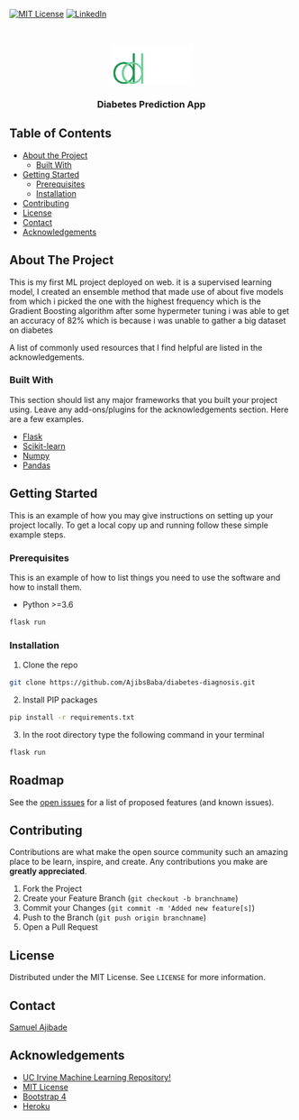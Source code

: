 [![MIT License][license-shield]][license-url]
[![LinkedIn][linkedin-shield]][linkedin-url]



<!-- PROJECT LOGO -->
<br />
<p align="center">
  <a href="https://github.com/AjibsBaba/diabetes-diagnosis">
    <img src="static/logo.svg" alt="Logo" width="143" height="71">
  </a>

  <h3 align="center">Diabetes Prediction App</h3>



<!-- TABLE OF CONTENTS -->
## Table of Contents

* [About the Project](#about-the-project)
  * [Built With](#built-with)
* [Getting Started](#getting-started)
  * [Prerequisites](#prerequisites)
  * [Installation](#installation)
* [Contributing](#contributing)
* [License](#license)
* [Contact](#contact)
* [Acknowledgements](#acknowledgements)



<!-- ABOUT THE PROJECT -->
## About The Project


This is my first ML project deployed on web. it is a supervised learning model, I created an ensemble method that made use of about five models from which i picked the one with the highest frequency which is the Gradient Boosting algorithm after some hypermeter tuning i was able to get an accuracy of 82% which is because i was unable to gather a big dataset on diabetes

A list of commonly used resources that I find helpful are listed in the acknowledgements.

### Built With
This section should list any major frameworks that you built your project using. Leave any add-ons/plugins for the acknowledgements section. Here are a few examples.
* [Flask](https://flask.palletsprojects.com/en/1.1.x/)
* [Scikit-learn](https://scikit-learn.org/stable)
* [Numpy](https://numpy.org/)
* [Pandas](https://pandas.pydata.org/)


<!-- GETTING STARTED -->
## Getting Started

This is an example of how you may give instructions on setting up your project locally.
To get a local copy up and running follow these simple example steps.

### Prerequisites

This is an example of how to list things you need to use the software and how to install them.
*  Python >=3.6
```sh
flask run
```

### Installation

1. Clone the repo
```sh
git clone https://github.com/AjibsBaba/diabetes-diagnosis.git
```
2. Install PIP packages
```sh
pip install -r requirements.txt
```
3. In the root directory type the following command in your terminal
```sh
flask run
```

<!-- ROADMAP -->
## Roadmap

See the [open issues](https://github.com/AjibsBaba/diabetes-diagnosis/issues) for a list of proposed features (and known issues).



<!-- CONTRIBUTING -->
## Contributing

Contributions are what make the open source community such an amazing place to be learn, inspire, and create. Any contributions you make are **greatly appreciated**.

1. Fork the Project
2. Create your Feature Branch (`git checkout -b branchname`)
3. Commit your Changes (`git commit -m 'Added new feature[s]`)
4. Push to the Branch (`git push origin branchname`)
5. Open a Pull Request



<!-- LICENSE -->
## License

Distributed under the MIT License. See `LICENSE` for more information.



<!-- CONTACT -->
## Contact

[Samuel Ajibade](samuelajibade22@gmail.com)



<!-- ACKNOWLEDGEMENTS -->
## Acknowledgements
* [UC Irvine Machine Learning Repository!](https://archive.ics.uci.edu/ml/index.php)
* [MIT License](https://opensource.org/licenses/MIT)
* [Bootstrap 4](https://getbootstrap.com/)
* [Heroku](https://www.heroku.com/)






[forks-url]: https://github.com/AjibsBaba/diabetes-diagnosis/network/members
[stars-url]: https://github.com/AjibsBaba/diabetes-diagnosis/stargazers
[issues-shield]: https://img.shields.io/github/issues/othneildrew/Best-README-Template.svg?style=flat-square
[issues-url]: https://github.com/AjibsBaba/diabetes-diagnosis/issues
[license-shield]: https://img.shields.io/github/license/othneildrew/Best-README-Template.svg?style=flat-square
[license-url]: https://github.com/AjibsBaba/diabetes-diagnosis/blob/main/LICENSE
[linkedin-shield]: https://img.shields.io/badge/-LinkedIn-black.svg?style=flat-square&logo=linkedin&colorB=555
[linkedin-url]: https://linkedin.com/in/AjibsBaba

